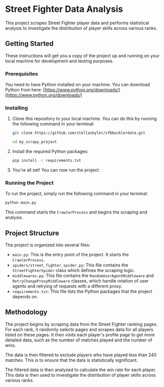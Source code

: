 # Street Fighter Data Analysis

This project scrapes Street Fighter player data and performs statistical analysis to investigate the distribution of player skills across various ranks.

## Getting Started

These instructions will get you a copy of the project up and running on your local machine for development and testing purposes.

### Prerequisites

You need to have Python installed on your machine. You can download Python from here: [https://www.python.org/downloads/](https://www.python.org/downloads/)

### Installing

1. Clone this repository to your local machine. You can do this by running the following command in your terminal:

   ```bash
   git clone https://github.com/stellaskyler/sf6bucklerdata.git
   ```

   ```bash
   cd my_scrapy_project
   ```

3. Install the required Python packages:

   ```bash
   pip install -r requirements.txt
   ```

4. You're all set! You can now run the project.

### Running the Project

To run the project, simply run the following command in your terminal:

```bash
python main.py
```

This command starts the `CrawlerProcess` and begins the scraping and analysis.

## Project Structure

The project is organized into several files:

- `main.py`: This is the entry point of the project. It starts the `CrawlerProcess`.
- `spiders/street_fighter_spider.py`: This file contains the `StreetFighterSpider` class which defines the scraping logic.
- `middlewares.py`: This file contains the `RandomUserAgentMiddleware` and `RetryChangeProxyMiddleware` classes, which handle rotation of user agents and retrying of requests with a different proxy.
- `requirements.txt`: This file lists the Python packages that the project depends on.

## Methodology

The project begins by scraping data from the Street Fighter ranking pages. For each rank, it randomly selects pages and scrapes data for all players listed on these pages. It then visits each player's profile page to get more detailed data, such as the number of matches played and the number of wins.

The data is then filtered to exclude players who have played less than 240 matches. This is to ensure that the data is statistically significant.

The filtered data is then analyzed to calculate the win rate for each player. This data is then used to investigate the distribution of player skills across various ranks.
